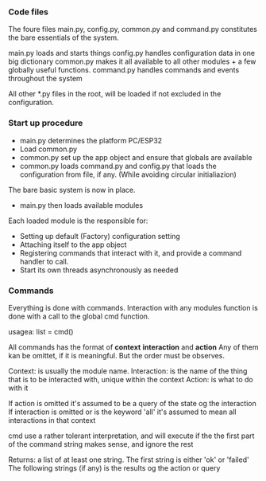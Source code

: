 
### Code files
The foure files main.py, config.py, common.py and command.py constitutes the bare essentials of the system.

main.py loads and starts things
config.py handles configuration data in one big dictionary
common.py makes it all available to all other modules + a few globally useful functions.
command.py handles commands and events throughout the system

All other *.py files in the root, will be loaded if not excluded in the configuration.  

### Start up procedure
* main.py determines the platform PC/ESP32
* Load common.py
* common.py set up the app object and ensure that globals are available
* common.py loads command.py and config.py that loads the configuration from file, if any. (While avoiding circular initialiazion)

The bare basic system is now in place.

* main.py then loads available modules

Each loaded module is the responsible for:
* Setting up default (Factory) configuration setting
* Attaching itself to the app object 
* Registering commands that interact with it, and provide a command handler to call.
* Start its own threads asynchronously as needed

### Commands
Everything is done with commands.
Interaction with any modules function is done with a call to the global cmd function.

usagea: list = cmd(<command string>) 

All commands has the format of **context** **interaction** and **action**
Any of them kan be omittet, if it is meaningful. But the order must be observes.

   Context: is usually the module name. 
   Interaction: is the name of the thing that is to be interacted with, unique within the context
   Action: is what to do with it

If action is omitted it's assumed to be a query of the state og the interaction
If interaction is omitted or is the keyword 'all' it's assumed to mean all interactions in that context

cmd use a rather tolerant interpretation, and will execute if the the first part of the command string makes sense, and ignore the rest

Returns: a list of at least one string.
The first string is either 'ok' or 'failed'
The following strings (if any) is the results og the action or query


